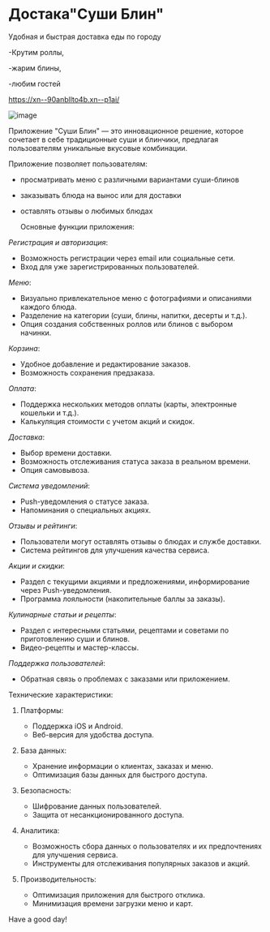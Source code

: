 # Достака"Суши Блин"
Удобная и быстрая доставка еды по городу

-Крутим роллы,

-жарим блины,

-любим гостей

https://xn--90anbllto4b.xn--p1ai/


![image](https://github.com/user-attachments/assets/47ff08ff-2bc3-470d-bb25-172eb4024878)

Приложение "Суши Блин" — это инновационное решение, которое сочетает в себе традиционные суши и блинчики, предлагая пользователям уникальные вкусовые комбинации.





Приложение позволяет пользователям:
- просматривать меню с различными вариантами суши-блинов
- заказывать блюда на вынос или для доставки
- оставлять отзывы о любимых блюдах

  Основные функции приложения:

 *Регистрация и авторизация*:
   - Возможность регистрации через email или социальные сети.
   - Вход для уже зарегистрированных пользователей.

 *Меню*:
   - Визуально привлекательное меню с фотографиями и описаниями каждого блюда.
   - Разделение на категории (суши, блины, напитки, десерты и т.д.).
   - Опция создания собственных роллов или блинов с выбором начинки.

 *Корзина*:
   - Удобное добавление и редактирование заказов.
   - Возможность сохранения предзаказа.

 *Оплата*:
   - Поддержка нескольких методов оплаты (карты, электронные кошельки и т.д.).
   - Калькуляция стоимости с учетом акций и скидок.

 *Доставка*:
   - Выбор времени доставки.
   - Возможность отслеживания статуса заказа в реальном времени.
   - Опция самовывоза.
     
 *Система уведомлений*:
   - Push-уведомления о статусе заказа.
   - Напоминания о специальных акциях.

 *Отзывы и рейтинги*:
   - Пользователи могут оставлять отзывы о блюдах и службе доставки.
   - Система рейтингов для улучшения качества сервиса.

 *Акции и скидки*:
   - Раздел с текущими акциями и предложениями, информирование через Push-уведомления.
   - Программа лояльности (накопительные баллы за заказы).

*Кулинарные статьи и рецепты*:
   - Раздел с интересными статьями, рецептами и советами по приготовлению суши и блинов.
   - Видео-рецепты и мастер-классы.

 *Поддержка пользователей*:
   - Обратная связь о проблемах с заказами или приложением.

Технические характеристики:

1. Платформы:
   - Поддержка iOS и Android.
   - Веб-версия для удобства доступа.

2. База данных:
   - Хранение информации о клиентах, заказах и меню.
   - Оптимизация базы данных для быстрого доступа.

3. Безопасность:
   - Шифрование данных пользователей.
   - Защита от несанкционированного доступа.

4. Аналитика:
   - Возможность сбора данных о пользователях и их предпочтениях для улучшения сервиса.
   - Инструменты для отслеживания популярных заказов и акций.

5. Производительность:
   - Оптимизация приложения для быстрого отклика.
   - Минимизация времени загрузки меню и карт.


Have a good day!
